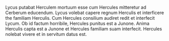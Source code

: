Lycus putabat Herculem mortuum esse cum Hercules mitteretur ad Cerberum educendum.
Lycus volebat capere regnum Herculis et interficere the familiam Herculis.
Cum Hercules consilium audiret redit et interfecit Lycum.
Ob id factum horribile, Hercules punitus est a Junone.
Anima Herculis capta est a Junone et Hercules familiam suam interfecit.
Hercules nolebat vivere et in servitum datus est.
